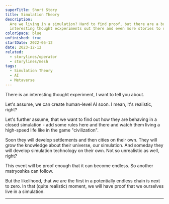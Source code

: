 ```yaml
---
superTitle: Short Story
title: Simulation Theory
description:
  Are we living in a simulation? Hard to find proof, but there are a bunch of
  interesting thought ecxperiments out there and even more stories to spin off.
colorSpace: blue
unfinished: true
startDate: 2022-05-12
date: 2023-12-12
related:
  - storylines/operator
  - storylines/mesh
tags:
  - Simulation Theory
  - AI
  - Metaverse
---
```


There is an interesting thought experiment, I want to tell you about.

Let's assume, we can create human-level AI soon. I mean, it's realistic, right?

Let's further assume, that we want to find out how they are behaving in a closed
simulation - add some rules here and there and watch them living a high-speed
life like in the game "civilization".

Soon they will develop settlements and then cities on their own. They will grow
the knowledge about their universe, our simulation. And someday they will
develop simulation technology on their own. Not so unrealistic as well, right?

This event will be proof enough that it can become endless. So another
matryoshka can follow.

But the likelihood, that we are the first in a potentially endless chain is next
to zero. In that (quite realistic) moment, we will have proof that we ourselves
live in a simulation.

---
